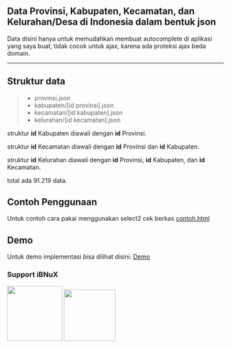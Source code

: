 Data Provinsi, Kabupaten, Kecamatan, dan Kelurahan/Desa di Indonesia dalam bentuk json
------------------------------------------------------------------------

Data disini hanya untuk memudahkan membuat autocomplete di aplikasi yang saya buat, tidak cocok untuk ajax, karena ada proteksi ajax beda domain.

----------


Struktur data
-------------
> - provinsi.json
> - kabupaten/[id provinsi].json
> - kecamatan/[id kabupaten].json
> - kelurahan/[id kecamatan].json


struktur **id** Kabupaten diawali dengan **id** Provinsi.

struktur **id** Kecamatan diawali dengan **id** Provinsi dan **id** Kabupaten.

struktur **id** Kelurahan diawali dengan **id** Provinsi, **id** Kabupaten, dan **id** Kecamatan.

total ada 91.219 data.


Contoh Penggunaan
-------------
Untuk contoh cara pakai menggunakan select2 cek berkas [contoh.html](https://github.com/ibnux/data-indonesia/blob/master/contoh.html)


Demo
-------------
Untuk demo implementasi bisa dilihat disini: [Demo](https://ibnux.github.io/data-indonesia/contoh.html)

### Support iBNuX

[<img src="https://ibnux.github.io/KaryaKarsa-button/karyaKarsaButton.png" width="128">](https://karyakarsa.com/ibnux)
[<img src="https://ibnux.github.io/Trakteer-button/trakteer_button.png" width="120">](https://trakteer.id/ibnux)
